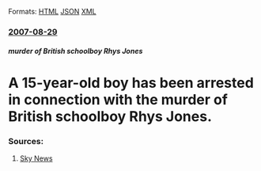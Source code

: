 
Formats: [HTML](/news/2007/08/29/a-15-year-old-boy-has-been-arrested-in-connection-with-the-murder-of-british-schoolboy-rhys-jones.html)  [JSON](/news/2007/08/29/a-15-year-old-boy-has-been-arrested-in-connection-with-the-murder-of-british-schoolboy-rhys-jones.json)  [XML](/news/2007/08/29/a-15-year-old-boy-has-been-arrested-in-connection-with-the-murder-of-british-schoolboy-rhys-jones.xml)  

### [2007-08-29](/news/2007/08/29/index.md)

##### murder of British schoolboy Rhys Jones
#  A 15-year-old boy has been arrested in connection with the murder of British schoolboy Rhys Jones. 




### Sources:

1. [Sky News](http://news.sky.com/skynews/article/0,,30100-1281797,00.html)
